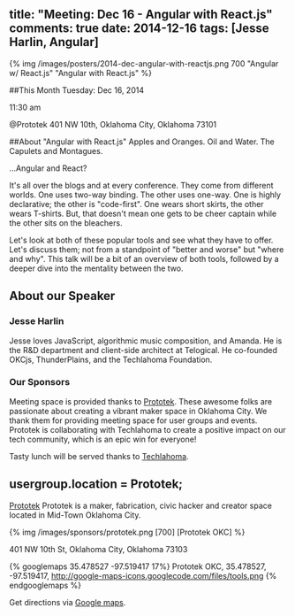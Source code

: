 title: "Meeting: Dec 16 - Angular with React.js"
comments: true
date: 2014-12-16
tags: [Jesse Harlin, Angular]
---
{% img  /images/posters/2014-dec-angular-with-reactjs.png 700 "Angular w/ React.js" "Angular with React.js" %}

##This Month
Tuesday: Dec 16, 2014

11:30 am

@Prototek
401 NW 10th,
Oklahoma City, Oklahoma
73101


##About "Angular with React.js"
Apples and Oranges. Oil and Water. The Capulets and Montagues.

...Angular and React?

It's all over the blogs and at every conference. They come from different worlds. One uses two-way binding. The other uses one-way. One is highly declarative; the other is "code-first". One wears short skirts, the other wears T-shirts. But, that doesn't mean one gets to be cheer captain while the other sits on the bleachers.

Let's look at both of these popular tools and see what they have to offer. Let's discuss them; not from a standpoint of "better and worse" but "where and why". This talk will be a bit of an overview of both tools, followed by a deeper dive into the mentality between the two.

<!-- more -->

## About our Speaker

### Jesse Harlin

Jesse loves JavaScript, algorithmic music composition, and Amanda. He is the R&D department and client-side architect at Telogical. He co-founded OKCjs, ThunderPlains, and the Techlahoma Foundation.

### Our Sponsors
Meeting space is provided thanks to [Prototek](http://www.prototekokc.com). These awesome folks are passionate about creating a vibrant maker space in Oklahoma City. We thank them for providing meeting space for user groups and events. Prototek is collaborating with Techlahoma to create a positive impact on our tech community, which is an epic win for everyone!

Tasty lunch will be served thanks to [Techlahoma](http://techlahoma.org/).

## usergroup.location = Prototek;

[Prototek](http://prototekokc.com/) Prototek is a maker, fabrication, civic hacker and creator space located in Mid-Town Oklahoma City.

{% img  /images/sponsors/prototek.png [700] [Prototek OKC] %}

401 NW 10th St, Oklahoma City, Oklahoma 73103

{% googlemaps 35.478527 -97.519417 17%}
  Prototek OKC, 35.478527, -97.519417, http://google-maps-icons.googlecode.com/files/tools.png
{% endgooglemaps %}

Get directions via [Google maps](https://www.google.com/maps/place/401+NW+10th+St/@35.478527,-97.519417,17z/data=!3m1!4b1!4m2!3m1!1s0x87b21733fd30d655:0xce3a1cd9b95c8415).
